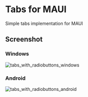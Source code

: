 # Tabs for MAUI
Simple tabs implementation for MAUI

## Screenshot

### Windows
![tabs_with_radiobuttons_windows](https://github.com/erossini/MauiTabs/assets/9497415/6885f87b-211e-44a4-b832-99f0586d8d6f)

### Android
![tabs_with_radiobuttons_android](https://github.com/erossini/MauiTabs/assets/9497415/84521ba4-48d7-4aa0-af77-2125ffe44ad1)
